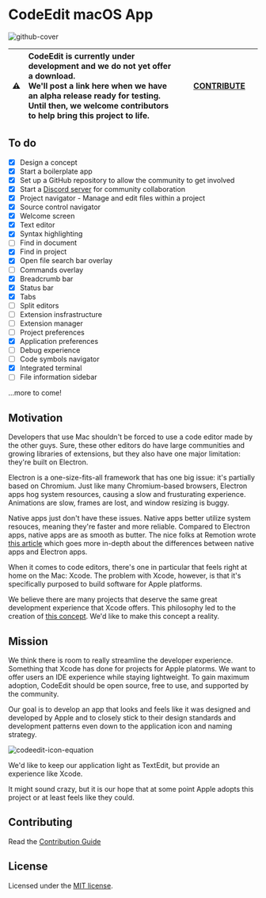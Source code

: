 # CodeEdit macOS App

![github-cover](https://user-images.githubusercontent.com/806104/157921972-022b758f-eb9d-4436-881a-d94c883d5685.png)


| :warning: | **CodeEdit is currently under development and we do not yet offer a download.** <br> We'll post a link here when we have an alpha release ready for testing. Until then, we welcome contributors to help bring this project to life. | &nbsp;&nbsp;&nbsp;&nbsp;[CONTRIBUTE](https://github.com/CodeEditApp/CodeEdit/blob/main/CONTRIBUTING.md)&nbsp;&nbsp;&nbsp;&nbsp; |
| - |:-| - |

## To do

- [x] Design a concept
- [x] Start a boilerplate app
- [x] Set up a GitHub repository to allow the community to get involved
- [x] Start a [Discord server](https://discord.gg/vChUXVf9Em) for community collaboration
- [x] Project navigator - Manage and edit files within a project
- [x] Source control navigator
- [x] Welcome screen
- [x] Text editor
- [x] Syntax highlighting
- [ ] Find in document
- [x] Find in project
- [x] Open file search bar overlay
- [ ] Commands overlay
- [x] Breadcrumb bar
- [x] Status bar
- [x] Tabs
- [ ] Split editors
- [ ] Extension insfrastructure
- [ ] Extension manager
- [ ] Project preferences
- [x] Application preferences
- [ ] Debug experience
- [ ] Code symbols navigator
- [x] Integrated terminal
- [ ] File information sidebar

...more to come!

## Motivation

Developers that use Mac shouldn't be forced to use a code editor made by the other guys. Sure, these other editors do have large communities and growing libraries of extensions, but they also have one major limitation: they're built on Electron.

Electron is a one-size-fits-all framework that has one big issue: it's partially based on Chromium. Just like many Chromium-based browsers, Electron apps hog system resources, causing a slow and frusturating experience. Animations are slow, frames are lost, and window resizing is buggy.

Native apps just don't have these issues. Native apps better utilize system resouces, meaning they're faster and more reliable. Compared to Electron apps, native apps are as smooth as butter. The nice folks at Remotion wrote [this article](https://www.remotion.com/blog/why-remotion-is-a-native-macos-app-not-electron) which goes more in-depth about the differences between native apps and Electron apps.

When it comes to code editors, there's one in particular that feels right at home on the Mac: Xcode. The problem with Xcode, however, is that it's specifically purposed to build software for Apple platforms.

We believe there are many projects that deserve the same great development experience that Xcode offers. This philosophy led to the creation of [this concept](https://www.figma.com/proto/qj6raZbQsZpGO0NAVi4qsv/CodeEdit-Concept?node-id=1%3A870). We'd like to make this concept a reality.

## Mission

We think there is room to really streamline the developer experience. Something that Xcode has done for projects for Apple platorms. We want to offer users an IDE experience while staying lightweight. To gain maximum adoption, CodeEdit should be open source, free to use, and supported by the community. 

Our goal is to develop an app that looks and feels like it was designed and developed by Apple and to closely stick to their design standards and development patterns even down to the application icon and naming strategy.

![codeedit-icon-equation](https://user-images.githubusercontent.com/806104/158899043-8a56e431-6705-40aa-93a6-3c909f20218c.png)

We'd like to keep our application light as TextEdit, but provide an experience like Xcode. 

It might sound crazy, but it is our hope that at some point Apple adopts this project or at least feels like they could.


## Contributing

Read the [Contribution Guide](https://github.com/CodeEditApp/CodeEdit/blob/main/CONTRIBUTING.md)

## License

Licensed under the [MIT license](https://github.com/CodeEditApp/CodeEdit/blob/main/LICENSE.md).
